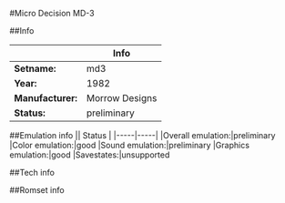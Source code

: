 #Micro Decision MD-3

##Info

||Info|
|-----|-----|
|**Setname:**|md3
|**Year:**|1982
|**Manufacturer:**|Morrow Designs
|**Status:**|preliminary

##Emulation info
|| Status |
|-----|-----|
|Overall emulation:|preliminary
|Color emulation:|good
|Sound emulation:|preliminary
|Graphics emulation:|good
|Savestates:|unsupported

##Tech info

##Romset info

<!--- START OF EDITED COMMENT DO NOT TOUCH TEXT ABOVE-->
